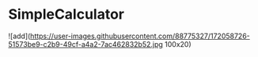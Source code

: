 # SimpleCalculator
![add](https://user-images.githubusercontent.com/88775327/172058726-51573be9-c2b9-49cf-a4a2-7ac462832b52.jpg 100x20)
